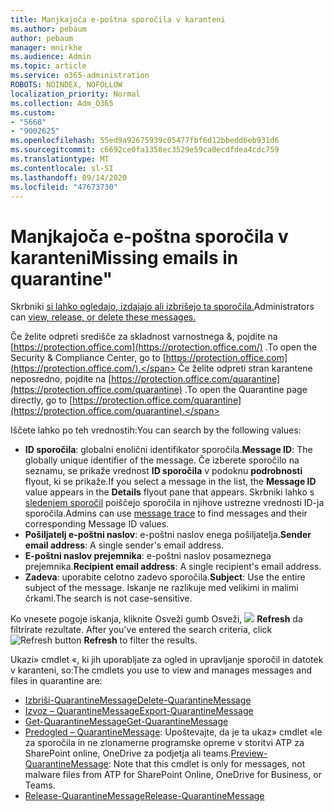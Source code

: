 ```yaml
---
title: Manjkajoča e-poštna sporočila v karanteni
ms.author: pebaum
author: pebaum
manager: mnirkhe
ms.audience: Admin
ms.topic: article
ms.service: o365-administration
ROBOTS: NOINDEX, NOFOLLOW
localization_priority: Normal
ms.collection: Adm_O365
ms.custom:
- "5668"
- "9002625"
ms.openlocfilehash: 55ed9a92675939c05477fbf6d12bbedd6eb931d6
ms.sourcegitcommit: c6692ce0fa1358ec3529e59ca0ecdfdea4cdc759
ms.translationtype: MT
ms.contentlocale: sl-SI
ms.lasthandoff: 09/14/2020
ms.locfileid: "47673730"
---
```

# <a name="missing-emails-in-quarantine"></a><span data-ttu-id="a5ec8-102">Manjkajoča e-poštna sporočila v karanteni</span><span class="sxs-lookup"><span data-stu-id="a5ec8-102">Missing emails in quarantine"</span></span>

<span data-ttu-id="a5ec8-103">Skrbniki [si lahko ogledajo, izdajajo ali izbrišejo ta sporočila.](https://docs.microsoft.com/microsoft-365/security/office-365-security/manage-quarantined-messages-and-files?view=o365-worldwide)</span><span class="sxs-lookup"><span data-stu-id="a5ec8-103">Administrators can [view, release, or delete these messages.](https://docs.microsoft.com/microsoft-365/security/office-365-security/manage-quarantined-messages-and-files?view=o365-worldwide)</span></span>

<span data-ttu-id="a5ec8-104">Če želite odpreti središče za skladnost varnostnega &, pojdite na [https://protection.office.com](https://protection.office.com/) .</span><span class="sxs-lookup"><span data-stu-id="a5ec8-104">To open the Security & Compliance Center, go to [https://protection.office.com](https://protection.office.com/).</span></span> <span data-ttu-id="a5ec8-105">Če želite odpreti stran karantene neposredno, pojdite na [https://protection.office.com/quarantine](https://protection.office.com/quarantine) .</span><span class="sxs-lookup"><span data-stu-id="a5ec8-105">To open the Quarantine page directly, go to [https://protection.office.com/quarantine](https://protection.office.com/quarantine).</span></span>  

<span data-ttu-id="a5ec8-106">Iščete lahko po teh vrednostih:</span><span class="sxs-lookup"><span data-stu-id="a5ec8-106">You can search by the following values:</span></span>  

- <span data-ttu-id="a5ec8-107">**ID sporočila**: globalni enolični identifikator sporočila.</span><span class="sxs-lookup"><span data-stu-id="a5ec8-107">**Message ID**: The globally unique identifier of the message.</span></span> <span data-ttu-id="a5ec8-108">Če izberete sporočilo na seznamu, se prikaže vrednost  **ID sporočila**  v podoknu  **podrobnosti**  flyout, ki se prikaže.</span><span class="sxs-lookup"><span data-stu-id="a5ec8-108">If you select a message in the list, the  **Message ID**  value appears in the  **Details**  flyout pane that appears.</span></span> <span data-ttu-id="a5ec8-109">Skrbniki lahko s [sledenjem sporočil](https://docs.microsoft.com/microsoft-365/security/office-365-security/message-trace-scc?view=o365-worldwide) poiščejo sporočila in njihove ustrezne vrednosti ID-ja sporočila.</span><span class="sxs-lookup"><span data-stu-id="a5ec8-109">Admins can use [message trace](https://docs.microsoft.com/microsoft-365/security/office-365-security/message-trace-scc?view=o365-worldwide) to find messages and their corresponding Message ID values.</span></span>
- <span data-ttu-id="a5ec8-110">**Pošiljatelj e-poštni naslov**: e-poštni naslov enega pošiljatelja.</span><span class="sxs-lookup"><span data-stu-id="a5ec8-110">**Sender email address**: A single sender's email address.</span></span>
- <span data-ttu-id="a5ec8-111">**E-poštni naslov prejemnika**: e-poštni naslov posameznega prejemnika.</span><span class="sxs-lookup"><span data-stu-id="a5ec8-111">**Recipient email address**: A single recipient's email address.</span></span>
- <span data-ttu-id="a5ec8-112">**Zadeva**: uporabite celotno zadevo sporočila.</span><span class="sxs-lookup"><span data-stu-id="a5ec8-112">**Subject**: Use the entire subject of the message.</span></span> <span data-ttu-id="a5ec8-113">Iskanje ne razlikuje med velikimi in malimi črkami.</span><span class="sxs-lookup"><span data-stu-id="a5ec8-113">The search is not case-sensitive.</span></span>

<span data-ttu-id="a5ec8-114">Ko vnesete pogoje iskanja, kliknite Osveži gumb Osveži, ![ ](https://docs.microsoft.com/microsoft-365/media/scc-quarantine-refresh.png?view=o365-worldwide) **Refresh** da filtrirate rezultate.  </span><span class="sxs-lookup"><span data-stu-id="a5ec8-114">After you've entered the search criteria, click  ![Refresh button](https://docs.microsoft.com/microsoft-365/media/scc-quarantine-refresh.png?view=o365-worldwide)  **Refresh**  to filter the results.</span></span>

<span data-ttu-id="a5ec8-115">Ukazi» cmdlet «, ki jih uporabljate za ogled in upravljanje sporočil in datotek v karanteni, so:</span><span class="sxs-lookup"><span data-stu-id="a5ec8-115">The cmdlets you use to view and manages messages and files in quarantine are:</span></span>
- [<span data-ttu-id="a5ec8-116">Izbriši-QuarantineMessage</span><span class="sxs-lookup"><span data-stu-id="a5ec8-116">Delete-QuarantineMessage</span></span>](https://docs.microsoft.com/powershell/module/exchange/delete-quarantinemessage)
- [<span data-ttu-id="a5ec8-117">Izvoz – QuarantineMessage</span><span class="sxs-lookup"><span data-stu-id="a5ec8-117">Export-QuarantineMessage</span></span>](https://docs.microsoft.com/powershell/module/exchange/export-quarantinemessage)
- [<span data-ttu-id="a5ec8-118">Get-QuarantineMessage</span><span class="sxs-lookup"><span data-stu-id="a5ec8-118">Get-QuarantineMessage</span></span>](https://docs.microsoft.com/powershell/module/exchange/get-quarantinemessage)
- <span data-ttu-id="a5ec8-119">[Predogled – QuarantineMessage](https://docs.microsoft.com/powershell/module/exchange/preview-quarantinemessage): Upoštevajte, da je ta ukaz» cmdlet «le za sporočila in ne zlonamerne programske opreme v storitvi ATP za SharePoint online, OneDrive za podjetja ali teams.</span><span class="sxs-lookup"><span data-stu-id="a5ec8-119">[Preview-QuarantineMessage](https://docs.microsoft.com/powershell/module/exchange/preview-quarantinemessage): Note that this cmdlet is only for messages, not malware files from ATP for SharePoint Online, OneDrive for Business, or Teams.</span></span>
- [<span data-ttu-id="a5ec8-120">Release-QuarantineMessage</span><span class="sxs-lookup"><span data-stu-id="a5ec8-120">Release-QuarantineMessage</span></span>](https://docs.microsoft.com/powershell/module/exchange/release-quarantinemessage)